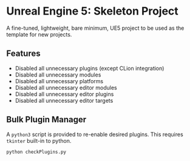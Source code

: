 # Unreal Engine 5: Skeleton Project

A fine-tuned, lightweight, bare minimum, UE5 project to be used as the template for new projects.

## Features

* Disabled all unnecessary plugins (except CLion integration)
* Disabled all unnecessary modules
* Disabled all unnecessary platforms
* Disabled all unnecessary editor modules
* Disabled all unnecessary editor plugins
* Disabled all unnecessary editor targets

## Bulk Plugin Manager

A `python3` script is provided to re-enable desired plugins. This requires `tkinter` built-in to python.

```sh
python checkPlugins.py
```
